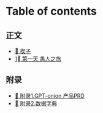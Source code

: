 # Table of contents

## 正文 <a href="#mainbody" id="mainbody"></a>

* [🥳 楔子](README.md)
* [1⃣ 第一天 愚人之旅](mainbody/di-yi-tian-yu-ren-zhi-lv.md)

## 附录 <a href="#appendix" id="appendix"></a>

* [📙 附录1.GPT-onion 产品PRD](appendix/fu-lu-1.gptonion-chan-pin-prd.md)
* [📗 附录2.数据字典](appendix/fu-lu-2.-shu-ju-zi-dian.md)
